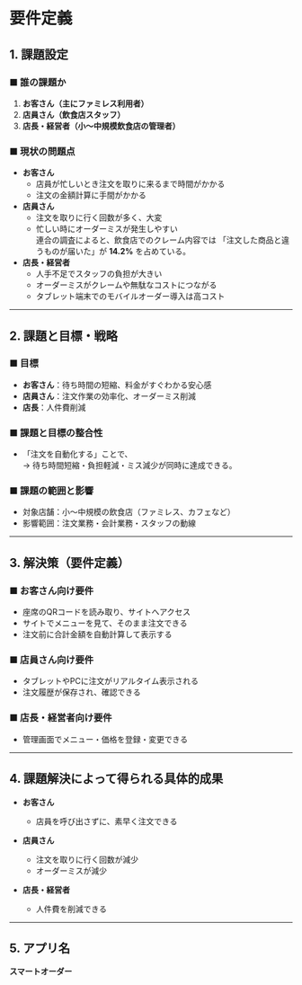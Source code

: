 # 要件定義

## 1. 課題設定

### ■ 誰の課題か
1. **お客さん（主にファミレス利用者）**  
2. **店員さん（飲食店スタッフ）**  
3. **店長・経営者（小〜中規模飲食店の管理者）**

### ■ 現状の問題点
- **お客さん**  
  - 店員が忙しいとき注文を取りに来るまで時間がかかる  
  - 注文の金額計算に手間がかかる
- **店員さん**  
  - 注文を取りに行く回数が多く、大変  
  - 忙しい時にオーダーミスが発生しやすい  
  連合の調査によると、飲食店でのクレーム内容では 「注文した商品と違うものが届いた」が **14.2%** を占めている。
- **店長・経営者**  
  - 人手不足でスタッフの負担が大きい  
  - オーダーミスがクレームや無駄なコストにつながる  
  - タブレット端末でのモバイルオーダー導入は高コスト

---

## 2. 課題と目標・戦略

### ■ 目標
- **お客さん**：待ち時間の短縮、料金がすぐわかる安心感  
- **店員さん**：注文作業の効率化、オーダーミス削減  
- **店長**：人件費削減

### ■ 課題と目標の整合性
- 「注文を自動化する」ことで、  
  → 待ち時間短縮・負担軽減・ミス減少が同時に達成できる。

### ■ 課題の範囲と影響
- 対象店舗：小〜中規模の飲食店（ファミレス、カフェなど）  
- 影響範囲：注文業務・会計業務・スタッフの動線

---

## 3. 解決策（要件定義）

### ■ お客さん向け要件
- 座席のQRコードを読み取り、サイトへアクセス
- サイトでメニューを見て、そのまま注文できる  
- 注文前に合計金額を自動計算して表示する

### ■ 店員さん向け要件
- タブレットやPCに注文がリアルタイム表示される  
- 注文履歴が保存され、確認できる

### ■ 店長・経営者向け要件
- 管理画面でメニュー・価格を登録・変更できる  

---

## 4. 課題解決によって得られる具体的成果

- **お客さん**  
  - 店員を呼び出さずに、素早く注文できる

- **店員さん**  
  - 注文を取りに行く回数が減少 
  - オーダーミスが減少

- **店長・経営者**  
  - 人件費を削減できる

---

## 5. アプリ名
**スマートオーダー**